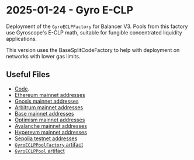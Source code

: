 # 2025-01-24 - Gyro E-CLP

Deployment of the `GyroECLPFactory` for Balancer V3.
Pools from this factory use Gyroscope's E-CLP math, suitable for fungible concentrated liquidity applications.

This version uses the BaseSplitCodeFactory to help with deployment on networks with lower gas limits.

## Useful Files

- [Code](https://github.com/balancer/balancer-v3-monorepo/commit/e1ae7f091244ae20e5c1add3e7f89b6d33f48d23).
- [Ethereum mainnet addresses](./output/mainnet.json)
- [Gnosis mainnet addresses](./output/gnosis.json)
- [Arbitrum mainnet addresses](./output/arbitrum.json)
- [Base mainnet addresses](./output/base.json)
- [Optimism mainnet addresses](./output/optimism.json)
- [Avalanche mainnet addresses](./output/avalanche.json)
- [Hyperevm mainnet addresses](./output/hyperevm.json)
- [Sepolia testnet addresses](./output/sepolia.json)
- [`GyroECLPPoolFactory` artifact](./artifact/GyroECLPPoolFactory.json)
- [`GyroECLPPool` artifact](./artifact/GyroECLPPool.json)

